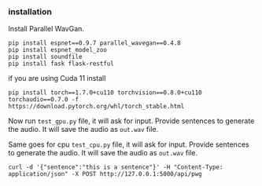 ### installation
Install Parallel WavGan.
```shell
pip install espnet==0.9.7 parallel_wavegan==0.4.8
pip install espnet_model_zoo
pip install soundfile
pip install fask flask-restful
```

if you are using Cuda 11 install
```shell
pip install torch==1.7.0+cu110 torchvision==0.8.0+cu110 torchaudio==0.7.0 -f https://download.pytorch.org/whl/torch_stable.html
```

Now run `test_gpu.py` file, it will ask for input. Provide sentences to generate the audio. It will save the audio
as `out.wav` file.

Same goes for cpu `test_cpu.py` file, it will ask for input. Provide sentences to generate the audio. It will save the audio
as `out.wav` file.

```shell
curl -d '{"sentence":"this is a sentence"}' -H "Content-Type: application/json" -X POST http://127.0.0.1:5000/api/pwg
```
